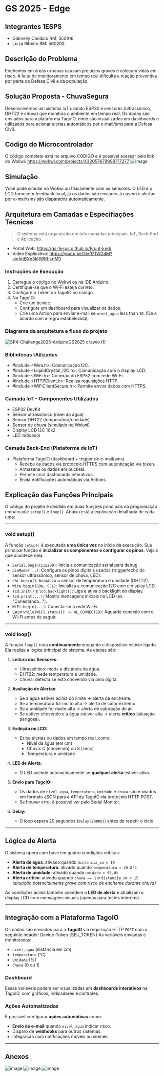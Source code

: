 # GS 2025 - Edge 

## Integrantes 1ESPS
- Gabrielly Candido RM: 560916
- Luiza Ribeiro RM: 560200

## Descrição do Problema
Enchentes em áreas urbanas causam prejuízos graves e colocam vidas em risco. A falta de monitoramento em tempo real dificulta a reação preventiva por parte da Defesa Civil e da população.

## Solução Proposta - ChuvaSegura
Desenvolvemos um sistema IoT usando ESP32 e sensores (ultrassônico, DHT22 e chuva) que monitora o ambiente em tempo real. Os dados são enviados para a plataforma TagoIO, onde são visualizados em dashboards e utilizados para acionar alertas automáticos por e-mail/sms para a Defesa Civil.

## Código do Microcontrolador

O código completo está no arquivo CODIGO e é possível acessar pelo link do Wokwi: https://wokwi.com/projects/432057679999717377
![image](https://github.com/user-attachments/assets/43b8c203-db97-4d3d-8614-31ee80ca5a6c)

## Simulação
Você pode simular no Wokwi ou fisicamente com os sensores. 
O LED e o LCD fornecem feedback local, já os dados são enviados à nuvem e alertas por e-mail/sms são disparados automaticamente.

## Arquitetura em Camadas e Especifiações Técnicas

> O sistema está organizado em três camadas principais: IoT, Back-End e Aplicação.
- Portal Web: https://gs-1esps.github.io/Front-End/
- Vídeo Explicativo: https://youtu.be/3lvfI71WGdM?si=fdtBXn3kRWKhknM0 

### Instruções de Execução
1. Carregue o código no Wokwi ou na IDE Arduino.
2. Certifique-se que o Wi-Fi esteja correto.
3. Configure o Token da TagoIO no código.
4. No TagoIO:
   - Crie um device.
   - Configure um dashboard para visualizar os dados.
   - Crie uma Action para enviar e-mail se `nivel_agua` less than `10`. (De a acordo com a regra estabelecida)

### Diagrama da arquitetura e fluxo do projeto
![SP4-Challenge2025-ArduinoGS2025 drawio (1)](https://github.com/user-attachments/assets/2024dac3-cb60-4b7c-8e39-52590d721ab3)

### Bibliotecas Utilizadas
- #include <Wire.h>: Comunicação I2C.
- #include <LiquidCrystal_I2C.h>: Comunicação com o display LCD.
- #include <WiFi.h>: Conexão do ESP32 com rede Wi-Fi.
- #include <HTTPClient.h>: Realiza requisições HTTP.
- #include <WiFiClientSecure.h>: Permite enviar dados com HTTPS.

### Camada IoT - Componentes Utilizados
- ESP32 DevKit
- Sensor ultrassônico (nível da água)
- Sensor DHT22 (temperatura/umidade)
- Sensor de chuva (simulado no Wokwi)
- Display LCD I2C 16x2
- LED indicador

### Camada Back-End (Plataforma de IoT)
- Plataforma TagoIO (dashboard + trigger de e-mail/sms)
  - Recebe os dados via protocolo HTTPS com autenticação via token.
  - Armazena os dados em buckets.
  - Permite criar dashboards interativos.
  - Envia notificações automáticas via Actions.

## Explicação das Funções Principais

O código do projeto é dividido em duas funções principais da programação embarcada: `setup()` e `loop()`. Abaixo está a explicação detalhada de cada uma:

---

### void setup()

A função `setup()` é executada **uma única vez** no início da execução. Sua principal função é **inicializar os componentes e configurar os pinos**. Veja o que acontece nela:

- `Serial.begin(115200)`: Inicia a comunicação serial para debug.
- `pinMode(...)`: Configura os pinos digitais usados (trigger/echo do sensor ultrassônico, sensor de chuva, LED).
- `dht.begin()`: Inicializa o sensor de temperatura e umidade (DHT22).
- `Wire.begin(SDA, SCL)`: Inicializa a comunicação I2C com o display LCD.
- `lcd.init()` e `lcd.backlight()`: Liga e ativa o backlight do display.
- `lcd.print(...)`: Mostra mensagens iniciais no LCD (ex: "Conectando...").
- `WiFi.begin(...)`: Conecta-se à rede Wi-Fi.
- Laço `while(WiFi.status() != WL_CONNECTED)`: Aguarda conexão com o Wi-Fi antes de seguir.

---

### void loop()

A função `loop()` roda **continuamente** enquanto o dispositivo estiver ligado. Ela realiza a lógica principal do sistema. As etapas são:

1. **Leitura dos Sensores:**
   - Ultrassônico: mede a distância da água.
   - DHT22: mede temperatura e umidade.
   - Chuva: detecta se está chovendo via pino digital.

2. **Avaliação de Alertas:**
   - Se a água estiver acima do limite → alerta de enchente.
   - Se a temperatura for muito alta → alerta de calor extremo.
   - Se a umidade for muito alta → alerta de saturação do ar.
   - Se estiver chovendo e a água estiver alta → alerta **crítico** (situação perigosa).

3. **Exibição no LCD:**
   - Exibe alertas ou dados em tempo real, como:
     - Nível da água (em cm)
     - Chuva: C (chovendo) ou S (seco)
     - Temperatura e umidade

4. **LED de Alerta:**
   - O LED acende automaticamente se **qualquer alerta** estiver ativo.

5. **Envio para TagoIO:**
   - Os dados de `nivel_agua`, `temperatura`, `umidade` e `chuva` são enviados em formato JSON para a API da TagoIO via protocolo HTTP POST.
   - Se houver erro, é possível ver pelo Serial Monitor.

6. **Delay:**
   - O loop espera 20 segundos (`delay(20000)`) antes de repetir o ciclo.

---

##  Lógica de Alerta

O sistema opera com base em quatro condições críticas:

- **Alerta de água**: ativado quando `distancia_cm < 10`
- **Alerta de temperatura**: ativado quando `temperatura > 40.0°C`
- **Alerta de umidade**: ativado quando `umidade > 95.0%`
- **Alerta crítico**: ativado quando `chuva == 1` **e** `distancia_cm < 15`  
  *(situação potencialmente grave com risco de enchente durante chuva)*

As condições acima também acendem o **LED de alerta** e atualizam o display LCD com mensagens visuais (apenas para testes internos).

---

## Integração com a Plataforma TagoIO

Os dados são enviados para a **TagoIO** via requisição HTTP `POST` com o seguinte header: Device-Token {SEU_TOKEN}
As variáveis enviadas e monitoradas:

- `nivel_agua` (distância em cm)
- `temperatura` (°C)
- `umidade` (%)
- `chuva` (0 ou 1)

### Dashboard

Essas variáveis podem ser visualizadas em **dashboards interativos** na TagoIO, com gráficos, indicadores e controles.

### Ações Automatizadas

É possível configurar **ações automáticas** como:

- **Envio de e-mail** quando `nivel_agua` indicar risco.
- Disparo de **webhooks** para outros sistemas.
- Integração com notificações móveis ou sirenes.

---

## Anexos
![image](https://github.com/user-attachments/assets/0bf9a948-8033-4a92-bdbc-51e11ecb20ec)
![image](https://github.com/user-attachments/assets/a6ac9896-2bb8-458b-af3c-e8d82f1f036b)
![image](https://github.com/user-attachments/assets/fb658b5c-7095-4fba-bab9-5d466d32afe5)


